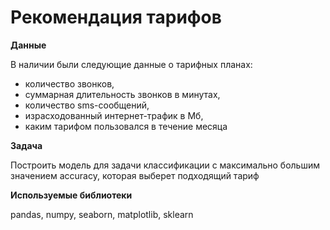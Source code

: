 # Рекомендация тарифов

**Данные**

В наличии были следующие данные о тарифных планах:

-	количество звонков,
-	суммарная длительность звонков в минутах,
-	количество sms-сообщений,
-	израсходованный интернет-трафик в Мб,
-	каким тарифом пользовался в течение месяца

**Задача**

Построить модель для задачи классификации с максимально большим значением accuracy, которая выберет подходящий тариф

**Используемые библиотеки**

pandas, numpy, seaborn, matplotlib, sklearn
